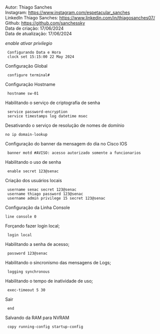 Autor: Thiago Sanches<br>
Instagram: https://www.instagram.com/espetacular_sanches<br>
LinkedIn Thiago Sanches: https://www.linkedin.com/in/thiagosanches07/<br>
Github: https://github.com/sanchessky<br>
Data de criação: 17/06/2024<br>
Data de atualização: 17/06/2024<br>


*enable ativar privilegio*


     Configurando Data e Hora
     clock set 15:15:00 22 May 2024


Configuração Global

     configure terminal#
     
Configuração Hostname

     hostname sw-01
            
Habilitando o serviço de criptografia de senha
   
     service password-encryption
     service timestamps log datetime msec
        
Desativando o serviço de resolução de nomes de domínio
   
    no ip domain-lookup
        
Configuração do banner da mensagem do dia no Cisco IOS

     banner motd #AVISO: acesso autorizado somente a funcionarios

Habilitando o uso de senha
     
     enable secret 123@senac

 
Criação dos usuários locais
            
     username senac secret 123@senac
     username thiago password 123@senac 
     username admin privilege 15 secret 123@senac
Configuração da Linha Console
    
    line console 0

Forçando fazer login local;
                    
     login local
Habilitando a senha de acesso;
                
     password 123@senac
                
Habilitando o sincronismo das mensagens de Logs;
                
     logging synchronous
Habilitando o tempo de inatividade de uso;

     exec-timeout 5 30
Sair 
               
     end

Salvando da RAM para NVRAM

     copy running-config startup-config
